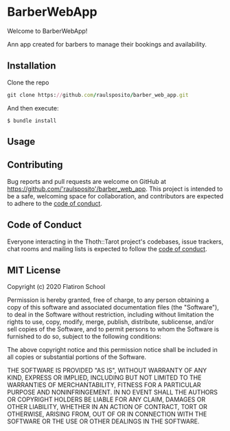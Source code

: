 # BarberWebApp

Welcome to BarberWebApp! 

Ann app created for barbers to manage their bookings and availability.

## Installation

Clone the repo

```ruby
git clone https://github.com/raulsposito/barber_web_app.git
```

And then execute:

    $ bundle install


## Usage



## Contributing

Bug reports and pull requests are welcome on GitHub at https://github.com/'raulsposito'/barber_web_app. This project is intended to be a safe, welcoming space for collaboration, and contributors are expected to adhere to the [code of conduct](https://github.com/'raulsposito'/barber_web_app/blob/master/CODE_OF_CONDUCT.md).


## Code of Conduct

Everyone interacting in the Thoth::Tarot project's codebases, issue trackers, chat rooms and mailing lists is expected to follow the [code of conduct](https://github.com/'raulsposito'/barber_web_app/blob/master/CODE_OF_CONDUCT.md).

## MIT License 

Copyright (c) 2020 Flatiron School 

Permission is hereby granted, free of charge, to any person obtaining a copy of this software and associated documentation files (the "Software"), to deal in the Software without restriction, including without limitation the rights to use, copy, modify, merge, publish, distribute, sublicense, and/or sell copies of the Software, and to permit persons to whom the Software is furnished to do so, subject to the following conditions:

The above copyright notice and this permission notice shall be included in all copies or substantial portions of the Software.

THE SOFTWARE IS PROVIDED "AS IS", WITHOUT WARRANTY OF ANY KIND, EXPRESS OR IMPLIED, INCLUDING BUT NOT LIMITED TO THE WARRANTIES OF MERCHANTABILITY, FITNESS FOR A PARTICULAR PURPOSE AND NONINFRINGEMENT. IN NO EVENT SHALL THE AUTHORS OR COPYRIGHT HOLDERS BE LIABLE FOR ANY CLAIM, DAMAGES OR OTHER LIABILITY, WHETHER IN AN ACTION OF CONTRACT, TORT OR OTHERWISE, ARISING FROM, OUT OF OR IN CONNECTION WITH THE SOFTWARE OR THE USE OR OTHER DEALINGS IN THE SOFTWARE.
